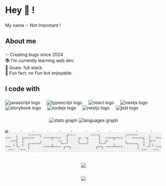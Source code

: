 <h1 align="left">Hey 👋 !</h1>

###

<p align="left">My name :- Not Important !</p>

###

<h2 align="left">About me</h2>

###

<p align="left">✨ Creating bugs since 2024<br>📚 I'm currently learning web dev.<br>🎯 Goals: full stack <br>🎲 Fun fact: no Fun but enjoyable.</p>

###

<h2 align="left">I code with</h2>

###

<div align="left">
  <img src="https://cdn.jsdelivr.net/gh/devicons/devicon/icons/javascript/javascript-original.svg" height="40" alt="javascript logo"  />
  <img width="12" />
  <img src="https://cdn.jsdelivr.net/gh/devicons/devicon/icons/typescript/typescript-original.svg" height="40" alt="typescript logo"  />
  <img width="12" />
  <img src="https://cdn.jsdelivr.net/gh/devicons/devicon/icons/react/react-original.svg" height="40" alt="react logo"  />
  <img width="12" />
  <img src="https://cdn.jsdelivr.net/gh/devicons/devicon/icons/nextjs/nextjs-original.svg" height="40" alt="nextjs logo"  />
  <img width="12" />
  <img src="https://cdn.jsdelivr.net/gh/devicons/devicon/icons/storybook/storybook-original.svg" height="40" alt="storybook logo"  />
  <img width="12" />
  <img src="https://cdn.jsdelivr.net/gh/devicons/devicon/icons/nodejs/nodejs-original.svg" height="40" alt="nodejs logo"  />
  <img width="12" />
  <img src="https://cdn.jsdelivr.net/gh/devicons/devicon/icons/nestjs/nestjs-original.svg" height="40" alt="nestjs logo"  />
  <img width="12" />
  <img src="https://cdn.jsdelivr.net/gh/devicons/devicon/icons/jest/jest-plain.svg" height="40" alt="jest logo"  />
</div>

###

<div align="center">
  <img src="https://github-readme-stats.vercel.app/api?username=honoursbhaduria&hide_title=false&hide_rank=false&show_icons=true&include_all_commits=true&count_private=true&disable_animations=false&theme=dracula&locale=en&hide_border=false&order=1" height="150" alt="stats graph"  />
  <img src="https://github-readme-stats.vercel.app/api/top-langs?username=honoursbhaduria&locale=en&hide_title=false&layout=compact&card_width=320&langs_count=5&theme=dracula&hide_border=false&order=2" height="150" alt="languages graph"  />
</div>

###

<picture>
  <source media="(prefers-color-scheme: dark)" srcset="https://raw.githubusercontent.com/honoursbhaduria/honoursbhaduria/output/pacman-contribution-graph-dark.svg">
  <source media="(prefers-color-scheme: light)" srcset="https://raw.githubusercontent.com/honoursbhaduria/honoursbhaduria/output/pacman-contribution-graph.svg">
  <img alt="pacman contribution graph" src="https://raw.githubusercontent.com/honoursbhaduria/honoursbhaduria/output/pacman-contribution-graph.svg">
</picture>

###

<div align="center">
  <img src="https://profile-counter.glitch.me/honoursbhaduria/count.svg?"  />
</div>

###

<div align="center">
  <img height="200" src="https://cdn.pixabay.com/animation/2023/06/01/15/25/15-25-27-146_512.gif"  />
</div>

###
